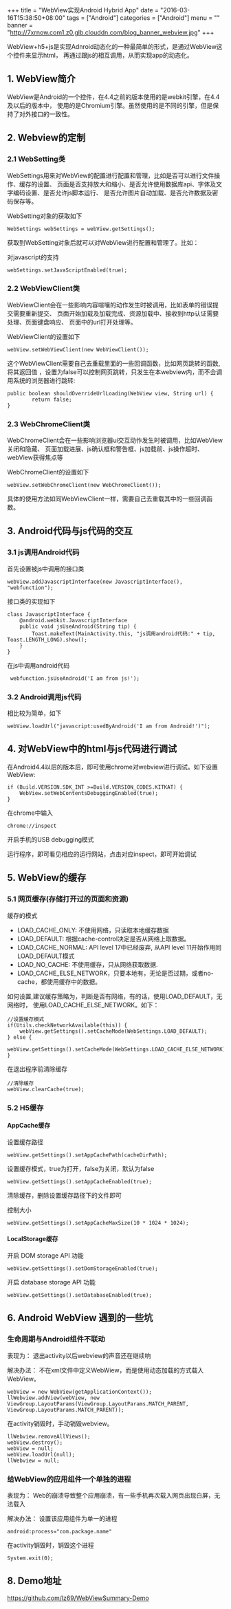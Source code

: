 +++
title = "WebView实现Android Hybrid App"
date = "2016-03-16T15:38:50+08:00"
tags = ["Android"]
categories = ["Android"]
menu = ""
banner = "http://7xrnow.com1.z0.glb.clouddn.com/blog_banner_webview.jpg"
+++

WebView+h5+js是实现Adnroid动态化的一种最简单的形式，是通过WebView这个控件来显示html，
再通过跟js的相互调用，从而实现app的动态化。

<!--more-->

## 1. WebView简介

WebView是Android的一个控件，在4.4之前的版本使用的是webkit引擎，在4.4及以后的版本中，
使用的是Chromium引擎。虽然使用的是不同的引擎，但是保持了对外接口的一致性。

## 2. Webview的定制

### 2.1 WebSetting类
WebSettings用来对WebView的配置进行配置和管理，比如是否可以进行文件操作、缓存的设置、
页面是否支持放大和缩小、是否允许使用数据库api、字体及文字编码设置、是否允许js脚本运行、
是否允许图片自动加载、是否允许数据及密码保存等。

WebSetting对象的获取如下

    WebSettings webSettings = webView.getSettings();

获取到WebSetting对象后就可以对WebView进行配置和管理了。比如：

对javascript的支持

    webSettings.setJavaScriptEnabled(true);

### 2.2 WebViewClient类
WebViewClient会在一些影响内容喧嚷的动作发生时被调用，比如表单的错误提交需要重新提交、
页面开始加载及加载完成、资源加载中、接收到http认证需要处理、页面键盘响应、
页面中的url打开处理等。

WebViewClient的设置如下

    webView.setWebViewClient(new WebViewClient());

这个WebViewClient需要自己去重载里面的一些回调函数，比如网页跳转的函数,将其返回值
，设置为false可以控制网页跳转，只发生在本webview内，而不会调用系统的浏览器进行跳转:

    public boolean shouldOverrideUrlLoading(WebView view, String url) {
            return false;
    }

### 2.3 WebChromeClient类
WebChromeClient会在一些影响浏览器ui交互动作发生时被调用，比如WebView关闭和隐藏、
页面加载进展、js确认框和警告框、js加载前、js操作超时、webView获得焦点等

WebChromeClient的设置如下

    webView.setWebChromeClient(new WebChromeClient());

具体的使用方法如同WebViewClient一样，需要自己去重载其中的一些回调函数。

## 3. Android代码与js代码的交互
### 3.1 js调用Android代码

首先设置被js中调用的接口类

    webView.addJavascriptInterface(new JavascriptInterface(), "webfunction");

接口类的实现如下

    class JavascriptInterface {
        @android.webkit.JavascriptInterface
        public void jsUseAndroid(String tip) {
            Toast.makeText(MainActivity.this, "js调用android代码:" + tip, Toast.LENGTH_LONG).show();
        }
    }

在js中调用android代码

     webfunction.jsUseAndroid('I am from js!');

### 3.2 Android调用js代码

相比较为简单，如下

    webView.loadUrl("javascript:usedByAndroid('I am from Android!')");

## 4. 对WebView中的html与js代码进行调试

在Android4.4以后的版本后，即可使用chrome对webview进行调试。如下设置WebView:

    if (Build.VERSION.SDK_INT >=Build.VERSION_CODES.KITKAT) {
        WebView.setWebContentsDebuggingEnabled(true);
    }

在chrome中输入

    chrome://inspect

开启手机的USB debugging模式

运行程序，即可看见相应的运行网站，点击对应inspect，即可开始调试

## 5. WebView的缓存

### 5.1 网页缓存(存储打开过的页面和资源)
 缓存的模式

* LOAD_CACHE_ONLY:  不使用网络，只读取本地缓存数据
* LOAD_DEFAULT:  根据cache-control决定是否从网络上取数据。
* LOAD_CACHE_NORMAL: API level 17中已经废弃, 从API level 11开始作用同LOAD_DEFAULT模式
* LOAD_NO_CACHE: 不使用缓存，只从网络获取数据.
* LOAD_CACHE_ELSE_NETWORK，只要本地有，无论是否过期，或者no-cache，都使用缓存中的数据。

如何设置,建议缓存策略为，判断是否有网络，有的话，使用LOAD_DEFAULT，无网络时，
使用LOAD_CACHE_ELSE_NETWORK。如下：

    //设置缓存模式
    if(Utils.checkNetworkAvailable(this)) {
        webView.getSettings().setCacheMode(WebSettings.LOAD_DEFAULT);
    } else {
        webView.getSettings().setCacheMode(WebSettings.LOAD_CACHE_ELSE_NETWORK);
    }

在退出程序前清除缓存

    //清除缓存
    webView.clearCache(true);

### 5.2 H5缓存

#### AppCache缓存

设置缓存路径

    webView.getSettings().setAppCachePath(cacheDirPath);

设置缓存模式，true为打开，false为关闭，默认为false

    webView.getSettings().setAppCacheEnabled(true);

清除缓存，删除设置缓存路径下的文件即可

控制大小

    webView.getSettings().setAppCacheMaxSize(10 * 1024 * 1024);

#### LocalStorage缓存

开启 DOM storage API 功能

    webView.getSettings().setDomStorageEnabled(true);

开启 database storage API 功能

    webView.getSettings().setDatabaseEnabled(true);

## 6. Android WebView 遇到的一些坑

### 生命周期与Android组件不联动

表现为：
退出activity以后webview的声音还在继续响

解决办法：
不在xml文件中定义WebWiew，而是使用动态加载的方式载入WebView。

    webView = new WebView(getApplicationContext());
    llWebview.addView(webView, new ViewGroup.LayoutParams(ViewGroup.LayoutParams.MATCH_PARENT, ViewGroup.LayoutParams.MATCH_PARENT));

在activity销毁时，手动销毁webview。

    llWebview.removeAllViews();
    webView.destroy();
    webView = null;
    webView.loadUrl(null);
    llWebview = null;

### 给WebView的应用组件一个单独的进程

表现为：
Web的崩溃导致整个应用崩溃，有一些手机再次载入网页出现白屏，无法载入

解决办法：
设置该应用组件为单一的进程

    android:process="com.package.name"

在activity销毁时，销毁这个进程

    System.exit(0);

## 8. Demo地址
https://github.com/lz69/WebViewSummary-Demo
